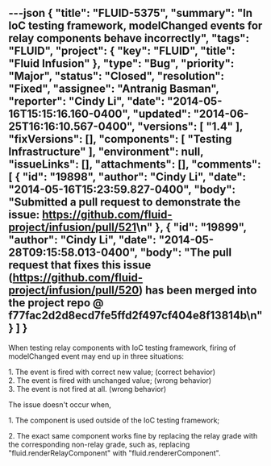 ---json
{
  "title": "FLUID-5375",
  "summary": "In IoC testing framework, modelChanged events for relay components behave incorrectly",
  "tags": "FLUID",
  "project": {
    "key": "FLUID",
    "title": "Fluid Infusion"
  },
  "type": "Bug",
  "priority": "Major",
  "status": "Closed",
  "resolution": "Fixed",
  "assignee": "Antranig Basman",
  "reporter": "Cindy Li",
  "date": "2014-05-16T15:15:16.160-0400",
  "updated": "2014-06-25T16:16:10.567-0400",
  "versions": [
    "1.4"
  ],
  "fixVersions": [],
  "components": [
    "Testing Infrastructure"
  ],
  "environment": null,
  "issueLinks": [],
  "attachments": [],
  "comments": [
    {
      "id": "19898",
      "author": "Cindy Li",
      "date": "2014-05-16T15:23:59.827-0400",
      "body": "Submitted a pull request to demonstrate the issue: <https://github.com/fluid-project/infusion/pull/521>\n"
    },
    {
      "id": "19899",
      "author": "Cindy Li",
      "date": "2014-05-28T09:15:58.013-0400",
      "body": "The pull request that fixes this issue (<https://github.com/fluid-project/infusion/pull/520>) has been merged into the project repo @ f77fac2d2d8ecd7fe5ffd2f497cf404e8f13814b\n"
    }
  ]
}
---
When testing relay components with IoC testing framework, firing of modelChanged event may end up in three situations:

1\. The event is fired with correct new value; (correct behavior)\
2\. The event is fired with unchanged value; (wrong behavior)\
3\. The event is not fired at all. (wrong behavior)

The issue doesn't occur when,

1\. The component is used outside of the IoC testing framework;

2\. The exact same component works fine by replacing the relay grade with the corresponding non-relay grade, such as, replacing "fluid.renderRelayComponent" with "fluid.rendererComponent".

        
